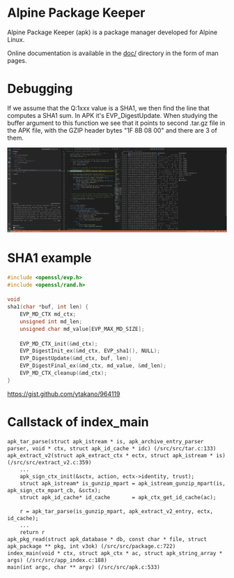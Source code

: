 # Alpine Package Keeper

Alpine Package Keeper (apk) is a package manager developed for Alpine Linux.

Online documentation is available in the [doc/](doc/) directory in the form of man pages.

# Debugging
If we assume that the Q:1xxx value is a SHA1, we then find the line that computes a SHA1 sum. In APK it's EVP_DigestUpdate.
When studying the buffer argument to this function  we see that it points to second .tar.gz file in the APK file,
with the GZIP header bytes "1F 8B 08 00" and there are 3 of them.

![alt text](EVP_Digest_Final_1.png)


# SHA1 example

```C
#include <openssl/evp.h>
#include <openssl/rand.h>

void
sha1(char *buf, int len) {
    EVP_MD_CTX md_ctx;
    unsigned int md_len;
    unsigned char md_value[EVP_MAX_MD_SIZE];

    EVP_MD_CTX_init(&md_ctx);
    EVP_DigestInit_ex(&md_ctx, EVP_sha1(), NULL);
    EVP_DigestUpdate(&md_ctx, buf, len);
    EVP_DigestFinal_ex(&md_ctx, md_value, &md_len);
    EVP_MD_CTX_cleanup(&md_ctx);
}
```

https://gist.github.com/ytakano/964119


# Callstack of index_main

```
apk_tar_parse(struct apk_istream * is, apk_archive_entry_parser parser, void * ctx, struct apk_id_cache * idc) (/src/src/tar.c:133)
apk_extract_v2(struct apk_extract_ctx * ectx, struct apk_istream * is) (/src/src/extract_v2.c:359)
    ...
    apk_sign_ctx_init(&sctx, action, ectx->identity, trust);
    struct apk_istream* is_gunzip_mpart = apk_istream_gunzip_mpart(is, apk_sign_ctx_mpart_cb, &sctx);
  	struct apk_id_cache* id_cache       = apk_ctx_get_id_cache(ac);

	r = apk_tar_parse(is_gunzip_mpart, apk_extract_v2_entry, ectx, id_cache);
    ...
    return r
apk_pkg_read(struct apk_database * db, const char * file, struct apk_package ** pkg, int v3ok) (/src/src/package.c:722)
index_main(void * ctx, struct apk_ctx * ac, struct apk_string_array * args) (/src/src/app_index.c:188)
main(int argc, char ** argv) (/src/src/apk.c:533)
```
